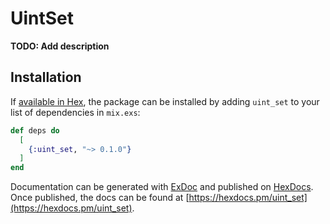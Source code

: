 # UintSet

**TODO: Add description**

## Installation

If [available in Hex](https://hex.pm/docs/publish), the package can be installed
by adding `uint_set` to your list of dependencies in `mix.exs`:

```elixir
def deps do
  [
    {:uint_set, "~> 0.1.0"}
  ]
end
```

Documentation can be generated with [ExDoc](https://github.com/elixir-lang/ex_doc)
and published on [HexDocs](https://hexdocs.pm). Once published, the docs can
be found at [https://hexdocs.pm/uint_set](https://hexdocs.pm/uint_set).

